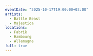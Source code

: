 ```yaml
---
eventDate: "2025-10-17T19:00:00+02:00"
artists:
  - Battle Beast
  - Majestica
locations:
  - Fabrik
  - Hambourg
  - Allemagne
full: true
---
```

